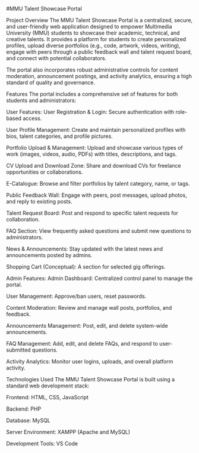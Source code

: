 #MMU Talent Showcase Portal

Project Overview
The MMU Talent Showcase Portal is a centralized, secure, and user-friendly web application designed to empower Multimedia University (MMU) students to showcase their academic, technical, and creative talents. It provides a platform for students to create personalized profiles, upload diverse portfolios (e.g., code, artwork, videos, writing), engage with peers through a public feedback wall and talent request board, and connect with potential collaborators.

The portal also incorporates robust administrative controls for content moderation, announcement postings, and activity analytics, ensuring a high standard of quality and governance.

Features
The portal includes a comprehensive set of features for both students and administrators:

User Features:
User Registration & Login: Secure authentication with role-based access.

User Profile Management: Create and maintain personalized profiles with bios, talent categories, and profile pictures.

Portfolio Upload & Management: Upload and showcase various types of work (images, videos, audio, PDFs) with titles, descriptions, and tags.

CV Upload and Download Zone: Share and download CVs for freelance opportunities or collaborations.

E-Catalogue: Browse and filter portfolios by talent category, name, or tags.

Public Feedback Wall: Engage with peers, post messages, upload photos, and reply to existing posts.

Talent Request Board: Post and respond to specific talent requests for collaboration.

FAQ Section: View frequently asked questions and submit new questions to administrators.

News & Announcements: Stay updated with the latest news and announcements posted by admins.

Shopping Cart (Conceptual): A section for selected gig offerings.

Admin Features:
Admin Dashboard: Centralized control panel to manage the portal.

User Management: Approve/ban users, reset passwords.

Content Moderation: Review and manage wall posts, portfolios, and feedback.

Announcements Management: Post, edit, and delete system-wide announcements.

FAQ Management: Add, edit, and delete FAQs, and respond to user-submitted questions.

Activity Analytics: Monitor user logins, uploads, and overall platform activity.

Technologies Used
The MMU Talent Showcase Portal is built using a standard web development stack:

Frontend: HTML, CSS, JavaScript

Backend: PHP

Database: MySQL

Server Environment: XAMPP (Apache and MySQL)

Development Tools: VS Code
